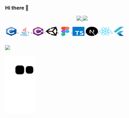 ### Hi there 👋

<div align="center">
  <a href="https://github.com/LucasCRamos">
  <img height="180em" src="https://github-readme-stats.vercel.app/api?username=LucasCRamos&show_icons=true&theme=dracula&include_all_commits=true&count_private=true"/>
  <img height="180em" src="https://github-readme-stats.vercel.app/api/top-langs/?username=LucasCRamos&layout=compact&langs_count=7&theme=dracula"/>
</div>

  <div style="display: inline_block"><br>
    <img align="center" alt="Lucas-C" height="30" width="40" src="https://raw.githubusercontent.com/devicons/devicon/master/icons/c/c-original.svg">
    <img align="center" alt="Lucas-Java" height="30" width="40" src="https://raw.githubusercontent.com/devicons/devicon/master/icons/java/java-original.svg">
    <img align="center" alt="Lucas-Csharp" height="30" width="40" src="https://raw.githubusercontent.com/devicons/devicon/master/icons/csharp/csharp-original.svg">
    <img align="center" alt="Lucas-Unity" height="30" width="40" src="https://raw.githubusercontent.com/devicons/devicon/master/icons/unity/unity-original.svg">
    <img align="center" alt="Lucas-Figma" height="30" width="40" src="https://raw.githubusercontent.com/devicons/devicon/master/icons/figma/figma-original.svg">
    <img align="center" alt="Lucas-Figma" height="30" width="40" src="https://raw.githubusercontent.com/devicons/devicon/master/icons/typescript/typescript-original.svg">
    <img align="center" alt="Lucas-Figma" height="30" width="40" src="https://raw.githubusercontent.com/devicons/devicon/master/icons/nextjs/nextjs-original.svg">
    <img align="center" alt="Lucas-Figma" height="30" width="40" src="https://raw.githubusercontent.com/devicons/devicon/master/icons/react/react-original.svg">
    <img align="center" alt="Lucas-Figma" height="30" width="40" src="https://raw.githubusercontent.com/devicons/devicon/master/icons/flutter/flutter-original.svg">
</div>
 
##
  
<div>
   <a href="https://www.linkedin.com/in/lucas-ramos-96aa2b160/" target="_blank"><img src="https://img.shields.io/badge/-LinkedIn-%230077B5?style=for-the-badge&logo=linkedin&logoColor=white" target="_blank"></a> 

![Snake animation](https://github.com/LucasCRamos/LucasCRamos/blob/output/github-contribution-grid-snake.svg)
 
</div
  
